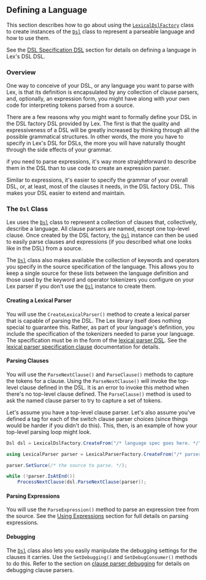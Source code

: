 ## Defining a Language

This section describes how to go about using the
[`LexicalDslFactory`](../Dsl/LexicalDslFactory.cs) class to create instances of the
[`Dsl`](../Dsl/Dsl.cs) class to represent a parseable language and how to use them.

See the [DSL Specification DSL](dsl-specification-dsl.md) section for details on defining
a language in Lex's DSL DSL.

### Overview

One way to conceive of your DSL, or any language you want to parse with Lex, is that its
definition is encapsulated by any collection of clause parsers, and, optionally, an
expression form, you might have along with your own code for interpreting tokens parsed
from a source.

There are a few reasons why you might want to formally define your DSL in the DSL factory
DSL provided by Lex.  The first is that the quality and expressiveness of a DSL will be
greatly increased by thinking through all the possible grammatical structures.  In other
words, the more you have to specify in Lex's DSL for DSLs, the more you will have naturally
thought through the side effects of your grammar.

if you need to parse expressions, it's way more straightforward to describe them in the DSL
than to use code to create an expression parser.

Similar to expressions, it's easier to specify the grammar of your overall DSL, or, at
least, most of the clauses it needs, in the DSL factory DSL.  This makes your DSL easier
to extend and maintain.

### The `Dsl` Class

Lex uses the [`Dsl`](../Dsl/Dsl.cs) class to represent a collection of clauses that,
collectively, describe a language.  All clause parsers are named, except one top-level
clause.  Once created by the DSL factory, the [`Dsl`](../Dsl/Dsl.cs) instance can then be
used to easily parse clauses and expressions (if you described what one looks like in the
DSL) from a source.

The [`Dsl`](../Dsl/Dsl.cs) class also makes available the collection of keywords and
operators you specify in the source specification of the language.  This allows you to
keep a single source for these lists between the language definition and those used by
the keyword and operator tokenizers you configure on your Lex parser if you don't use the
[`Dsl`](../Dsl/Dsl.cs) instance to create them.

#### Creating a Lexical Parser

You will use the `CreateLexicalParser()` method to create a lexical parser that is capable
of parsing the DSL.  The Lex library itself does nothing special to guarantee this.  Rather,
as part of your language's definition, you include the specification of the tokenizers
needed to parse your language.  The specification must be in the form of the
[lexical parser DSL](parser-factory-dsl.md).  See the
[lexical parser specification clause](dsl-specification-dsl.md#lexical-parser-specification)
documentation for details.

#### Parsing Clauses

You will use the `ParseNextClause()` and `ParseClause()` methods to capture the tokens for
a clause.  Using the `ParseNextClause()` will invoke the top-level clause defined in the
DSL.  It is an error to invoke this method when there's no top-level clause defined.  The
`ParseClause()` method is used to ask the named clause parser to try to capture a set of
tokens.

Let's assume you have a top-level clause parser.  Let's also assume you've defined a tag
for each of the switch clause parser choices (since things would be harder if you didn't
do this).  This, then, is an example of how your top-level parsing loop might look.

```csharp
Dsl dsl = LexicalDslFactory.CreateFrom("/* language spec goes here. */");

using LexicalParser parser = LexicalParserFactory.CreateFrom("/* parser spec goes here. */", dsl);

parser.SetSurce(/* the source to parse. */);

while (!parser.IsAtEnd())
    ProcessNextClause(dsl.ParseNextClause(parser));
```

#### Parsing Expressions

You will use the `ParseExpression()` method to parse an expression tree from the source.
See the [Using Expressions](using-expressions.md) section for full details on parsing
expressions.

#### Debugging

The [`Dsl`](../Dsl/Dsl.cs) class also lets you easily manipulate the debugging settings
for the clauses it carries.  Use the `SetDebugging()` and `SetDebugConsumer()` methods to
do this.  Refer to the section on [clause parser debugging](using-clauses.md#debugging) for details on debugging
clause parsers.
